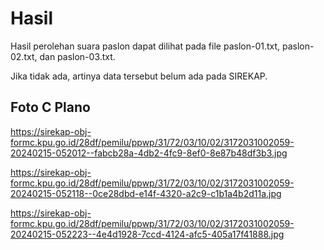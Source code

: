 # Hasil

Hasil perolehan suara paslon dapat dilihat pada file paslon-01.txt, paslon-02.txt, dan paslon-03.txt.

Jika tidak ada, artinya data tersebut belum ada pada SIREKAP.

## Foto C Plano

https://sirekap-obj-formc.kpu.go.id/28df/pemilu/ppwp/31/72/03/10/02/3172031002059-20240215-052012--fabcb28a-4db2-4fc9-8ef0-8e87b48df3b3.jpg

https://sirekap-obj-formc.kpu.go.id/28df/pemilu/ppwp/31/72/03/10/02/3172031002059-20240215-052118--0ce28dbd-e14f-4320-a2c9-c1b1a4b2d11a.jpg

https://sirekap-obj-formc.kpu.go.id/28df/pemilu/ppwp/31/72/03/10/02/3172031002059-20240215-052223--4e4d1928-7ccd-4124-afc5-405a17f41888.jpg
